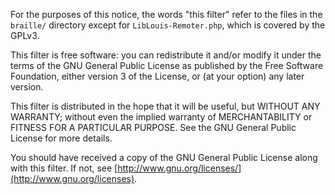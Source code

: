 For the purposes of this notice, the words "this filter" refer to the files in the `braille/` directory except for `LibLouis-Remoter.php`, which is covered by the GPLv3.


This filter is free software: you can redistribute it and/or modify it under the terms of the GNU General Public License as published by the Free Software Foundation, either version 3 of the License, or (at your option) any later version.

This filter is distributed in the hope that it will be useful, but WITHOUT ANY WARRANTY; without even the implied warranty of MERCHANTABILITY or FITNESS FOR A PARTICULAR PURPOSE.  See the GNU General Public License for more details.

You should have received a copy of the GNU General Public License along with this filter.  If not, see [http://www.gnu.org/licenses/](http://www.gnu.org/licenses).